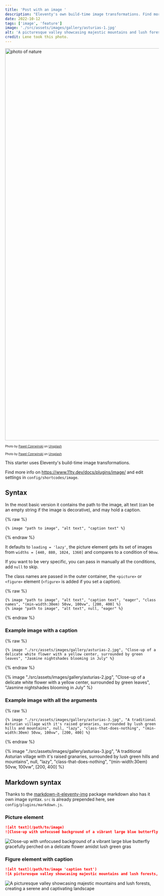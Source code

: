 ```yaml
---
title: 'Post with an image '
description: "Eleventy's own build-time image transformations. Find more info on11ty.dev/docs/plugins/image/ and edit settings in config-folder."
date: 2022-10-12
tags: ['image', 'feature']
image: './src/assets/images/gallery/asturias-1.jpg'
alt: 'A picturesque valley showcasing majestic mountains and lush forests, creating a serene and captivating landscape'
credit: Lene took this photo.
---
```


<img webc:is="eleventy-image" width="1920" height="1280" src="src/assets/images/patrick-konior-xsb4JsxrYcY-unsplash.jpg" alt="photo of nature" />

<unpic-img
  webc:import="npm:@unpic/webc"
  src="https://res.cloudinary.com/paulapplegate-com/image/upload/bob-brewer_ayzghl.jpg"
  layout="constrained"
  width="1920"
  height="1224"
  alt="A lovely white home" ></unpic-img>
  <span style="font-size: 0.7em;">
	Photo by <a href="https://unsplash.com/@pawel_czerwinski?utm_content=creditCopyText&utm_medium=referral&utm_source=unsplash">Pawel Czerwinski</a> on <a href="https://unsplash.com/photos/a-white-room-with-a-potted-plant-in-it-ULsUfp7hl-I?utm_content=creditCopyText&utm_medium=referral&utm_source=unsplash">Unsplash</a>
  </span>

<unpic-img
  webc:import="npm:@unpic/webc"
  src="https://res.cloudinary.com/paulapplegate-com/image/upload/pawel-czerwinski_r4l442.jpg"
  layout="constrained"
  width="1920"
  height="1280"
  alt="A lovely white bird" ></unpic-img>
<span style="font-size: 0.7em;">
  Photo by <a href="https://unsplash.com/@pawel_czerwinski?utm_content=creditCopyText&utm_medium=referral&utm_source=unsplash">Pawel Czerwinski</a> on <a href="https://unsplash.com/photos/a-white-room-with-a-potted-plant-in-it-ULsUfp7hl-I?utm_content=creditCopyText&utm_medium=referral&utm_source=unsplash">Unsplash</a>
</span>

This starter uses Eleventy's build-time image transformations.

Find more info on https://www.11ty.dev/docs/plugins/image/ and edit settings in `config/shortcodes/image`.

## Syntax

In the most basic version it contains the path to the image, alt text (can be an empty string if the image is decorative), and may hold a caption.

{% raw %}

```jinja2
{% image "path to image", "alt text", "caption text" %}
```

{% endraw %}

It defaults to `loading = 'lazy'`, the picture element gets its set of images from `widths = [440, 880, 1024, 1360]` and compares to a condition of `90vw`.

If you want to be very specific, you can pass in manually all the conditions, add `null` to skip.

The class names are passed in the outer container, the `<picture>` or `<figure>` element (`<figure>` is added if you set a caption).

{% raw %}

```jinja2
{% image "path to image", "alt text", "caption text", "eager", "class names", "(min-width:30em) 50vw, 100vw", [200, 400] %}
{% image "path to image", "alt text", null, "eager" %}
```

{% endraw %}

### Example image with a caption

{% raw %}

```jinja2
{% image "./src/assets/images/gallery/asturias-2.jpg", "Close-up of a delicate white flower with a yellow center, surrounded by green leaves", "Jasmine nightshades blooming in July" %}
```

{% endraw %}

{% image "./src/assets/images/gallery/asturias-2.jpg", "Close-up of a delicate white flower with a yellow center, surrounded by green leaves", "Jasmine nightshades blooming in July" %}

### Example image with all the arguments

{% raw %}

```jinja2
{% image "./src/assets/images/gallery/asturias-3.jpg", "A traditional Asturian village with it's raised granaries, surrounded by lush green hills and mountains", null, "lazy", "class-that-does-nothing", "(min-width:30em) 50vw, 100vw", [200, 400] %}
```

{% endraw %}

{% image "./src/assets/images/gallery/asturias-3.jpg", "A traditional Asturian village with it's raised granaries, surrounded by lush green hills and mountains", null, "lazy", "class-that-does-nothing", "(min-width:30em) 50vw, 100vw", [200, 400] %}

## Markdown syntax

Thanks to the [markdown-it-eleventy-img](https://github.com/solution-loisir/markdown-it-eleventy-img) package markdown also has it own image syntax. `src` is already prepended here, see `config/plugins/markdown.js`.

### Picture element

```markdown
![alt text](/path/to/image)
![Close-up with unfocused background of a vibrant large blue butterfly gracefully perched on a delicate flower amidst lush green gras](/assets/images/gallery/asturias-4.jpg)
```

![Close-up with unfocused background of a vibrant large blue butterfly gracefully perched on a delicate flower amidst lush green gras](/assets/images/gallery/asturias-4.jpg)

### Figure element with caption

```markdown
![alt text](/path/to/image 'caption text')
![A picturesque valley showcasing majestic mountains and lush forests, creating a serene and captivating landscape](/assets/images/gallery/asturias-1.jpg 'Inside the Somiedo Natural Park, Asturias')
```

![A picturesque valley showcasing majestic mountains and lush forests, creating a serene and captivating landscape](/assets/images/gallery/asturias-1.jpg 'Inside the Somiedo Natural Park, Asturias')
